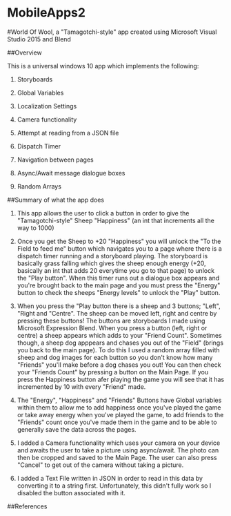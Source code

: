 # MobileApps2
#World Of Wool, a "Tamagotchi-style" app created using Microsoft Visual Studio 2015 and Blend

##Overview

This is a universal windows 10 app which implements the following:

1. Storyboards

2. Global Variables

3. Localization Settings

4. Camera functionality

5. Attempt at reading from a JSON file

6. Dispatch Timer

7. Navigation between pages

8. Async/Await message dialogue boxes

9. Random Arrays

##Summary of what the app does
1. This app allows the user to click a button in order to give the "Tamagotchi-style" Sheep "Happiness" (an int that increments all the way to 1000)

2. Once you get the Sheep to +20 "Happiness" you will unlock the "To the Field to feed me" button which navigates you to a page where there is a dispatch timer running and a storyboard playing. The storyboard is basically grass falling which gives the sheep enough energy (+20, basically an int that adds 20 everytime you go to that page) to unlock the "Play button". When this timer runs out a dialogue box appears and you're brought back to the main page and you must press the "Energy" button to check the sheeps "Energy levels" to unlock the "Play" button.

3. When you press the "Play button there is a sheep and 3 buttons; "Left", "Right and "Centre". The sheep can be moved left, right and centre by pressing these buttons! The buttons are storyboards I made using Microsoft Expression Blend. When you press a button (left, right or centre) a sheep appears which adds to your "Friend Count". Sometimes though, a sheep dog apppears and chases you out of the "Field" (brings you back to the main page). To do this I used a random array filled with sheep and dog images for each button so you don't know how many "Friends" you'll make before a dog chases you out! You can then check your "Friends Count" by pressing a button on the Main Page. If you press the Happiness button afer playing the game you will see that it has incremented by 10 with every "Friend" made.

4. The "Energy", "Happiness" and "Friends" Buttons have Global variables within them to allow me to add happiness once you've played the game or take away energy when you've played the game, to add friends to the "Friends" count once you've made them in the game and to be able to generally save the data across the pages.

5. I added a Camera functionality which uses your camera on your device and awaits the user to take a picture using async/await. The photo can then be cropped and saved to the Main Page. The user can also press "Cancel" to get out of the camera without taking a picture.

6. I added a Text File written in JSON in order to read in this data by converting it to a string first. Unfortunately, this didn't fully work so I disabled the button associated with it.

##References



